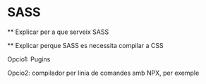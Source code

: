 # SASS

\*\* Explicar per a que serveix SASS

\*\* Explicar perque SASS es necessita compilar a CSS

Opcio1: Pugins

Opcio2: compilador per linia de comandes amb NPX, per exemple





